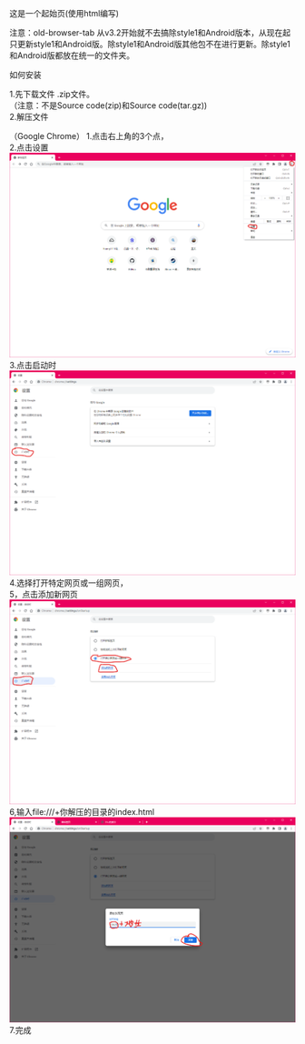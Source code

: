 这是一个起始页(使用html编写)  


注意：old-browser-tab 从v3.2开始就不去搞除style1和Android版本，从现在起只更新style1和Android版。除style1和Android版其他包不在进行更新。除style1和Android版都放在统一的文件夹。

 如何安装  
 
 1.先下载文件 .zip文件。  
 （注意：不是Source code(zip)和Source code(tar.gz))  
 2.解压文件  
 
 （Google Chrome）
 1.点击右上角的3个点，  
 2.点击设置  
 ![](https://raw.githubusercontent.com/zhangchengmcbedrock/zhangchengmcbedrock/main/res/Screenshot%202023-02-03%20220257.png)  
 3.点击启动时  
 ![](https://raw.githubusercontent.com/zhangchengmcbedrock/zhangchengmcbedrock/main/res/Screenshot%202023-02-03%20220357.png)
 4.选择打开特定网页或一组网页，  
 5，点击添加新网页  
 ![](https://raw.githubusercontent.com/zhangchengmcbedrock/zhangchengmcbedrock/main/res/Screenshot%202023-02-03%20220431.png)  
 6,输入file:///+你解压的目录的index.html  
 ![](https://raw.githubusercontent.com/zhangchengmcbedrock/zhangchengmcbedrock/main/res/Screenshot%202023-02-03%20220636.png)
 7.完成  
 
 
